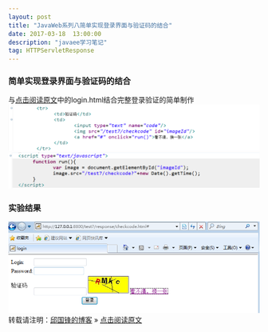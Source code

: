 ```yaml
---
layout: post
title: "JavaWeb系列八简单实现登录界面与验证码的结合"
date: 2017-03-18  13:00:00
description: "javaee学习笔记"
tag: HTTPServletResponse 
---
```

### 简单实现登录界面与验证码的结合
与[点击阅读原文](http://qiuguofeng.com/2017/03/JavaWeb系列三重定向页面/)中的login.html结合完整登录验证的简单制作<br />
![no](/assets/active_images/javaweb/servlet/HttpServletResponse/7.png)
![no](/assets/active_images/javaweb/servlet/HttpServletResponse/8.png)
### 实验结果
![no](/assets/active_images/javaweb/servlet/HttpServletResponse/9.png)
转载请注明：[邱国锋的博客](http://qiuguofeng.com) » [点击阅读原文](http://qiuguofeng.com/2017/03/JavaWeb系列八简单实现登录界面与验证码的结合/)
